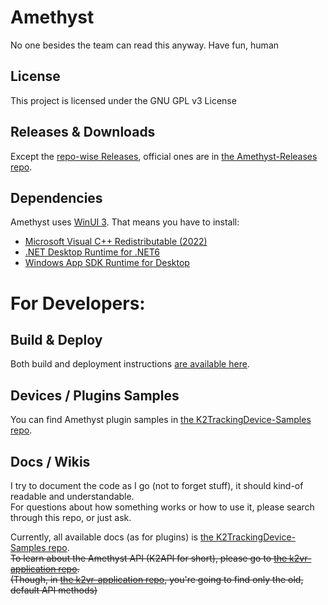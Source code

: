 # **Amethyst**

No one besides the team can read this anyway. Have fun, human

## **License**
This project is licensed under the GNU GPL v3 License 

## **Releases & Downloads**
Except the [repo-wise Releases](https://github.com/KinectToVR/Amethyst/releases), official ones are in [the Amethyst-Releases repo](https://github.com/KinectToVR/Amethyst-Releases).

## **Dependencies**
Amethyst uses [WinUI 3](https://docs.microsoft.com/en-us/windows/apps/winui/winui3/). That means you have to install:
  - [Microsoft Visual C++ Redistributable (2022)](https://aka.ms/vs/17/release/vc_redist.x64.exe)
  - [.NET Desktop Runtime for .NET6](https://download.visualstudio.microsoft.com/download/pr/7f3a766e-9516-4579-aaf2-2b150caa465c/d57665f880cdcce816b278a944092965/windowsdesktop-runtime-6.0.3-win-x64.exe)
  - [Windows App SDK Runtime for Desktop](https://docs.microsoft.com/en-us/windows/apps/windows-app-sdk/downloads)

# **For Developers:**

## **Build & Deploy**
Both build and deployment instructions [are available here](https://github.com/KinectToVR/Amethyst/blob/main/BUILD_AND_DEPLOY.md).

## **Devices / Plugins Samples**
You can find Amethyst plugin samples in [the K2TrackingDevice-Samples repo](https://github.com/KinectToVR/K2TrackingDevice-Samples).

## **Docs / Wikis**
I try to document the code as I go (not to forget stuff), it should kind-of readable and understandable.<br>
For questions about how something works or how to use it, please search through this repo, or just ask.<br>

Currently, all available docs (as for plugins) is [the K2TrackingDevice-Samples repo](https://github.com/KinectToVR/K2TrackingDevice-Samples).<br>
~~To learn about the Amethyst API (K2API for short), please go to [the k2vr-application repo](https://github.com/KinectToVR/k2vr-application/wiki).<br>~~
~~(Though, in [the k2vr-application repo](https://github.com/KinectToVR/k2vr-application/wiki), you're going to find only the old, default API methods)~~
